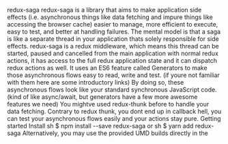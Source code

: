 redux-saga redux-saga is a library that aims to make application side effects (i.e. asynchronous things like data fetching and impure things like accessing the browser cache) easier to manage, more efficient to execute, easy to test, and better at handling failures. The mental model is that a saga is like a separate thread in your application thats solely responsible for side effects. redux-saga is a redux middleware, which means this thread can be started, paused and cancelled from the main application with normal redux actions, it has access to the full redux application state and it can dispatch redux actions as well. It uses an ES6 feature called Generators to make those asynchronous flows easy to read, write and test. (if youre not familiar with them here are some introductory links) By doing so, these asynchronous flows look like your standard synchronous JavaScript code. (kind of like async/await, but generators have a few more awesome features we need) You mightve used redux-thunk before to handle your data fetching. Contrary to redux thunk, you dont end up in callback hell, you can test your asynchronous flows easily and your actions stay pure. Getting started Install sh $ npm install --save redux-saga or sh $ yarn add redux-saga Alternatively, you may use the provided UMD builds directly in the <script> tag of an HTML page. See this section. Usage Example Suppose we have a UI to fetch some user data from a remote server when a button is clicked. (For brevity, well just show the action triggering code.) javascript class UserComponent extends React.Component { ... onSomeButtonClicked() { const { userId, dispatch } = this.props dispatch({type: USER_FETCH_REQUESTED, payload: {userId}}) } ... } The Component dispatches a plain Object action to the Store. Well create a Saga that watches for all USER_FETCH_REQUESTED actions and triggers an API call to fetch the user data. sagas.js ```javascript import { call, put, takeEvery, takeLatest } from redux-saga/effects import Api from ... // worker Saga: will be fired on USER_FETCH_REQUESTED actions function* fetchUser(action) { try { const user = yield call(Api.fetchUser, action.payload.userId); yield put({type: "USER_FETCH_SUCCEEDED", user: user}); } catch (e) { yield put({type: "USER_FETCH_FAILED", message: e.message}); } } / Starts fetchUser on each dispatched USER_FETCH_REQUESTED action. Allows concurrent fetches of user. / function* mySaga() { yield takeEvery("USER_FETCH_REQUESTED", fetchUser); } /* Alternatively you may use takeLatest. Does not allow concurrent fetches of user. If "USER_FETCH_REQUESTED" gets dispatched while a fetch is already pending, that pending fetch is cancelled and only the latest one will be run. / function mySaga() { yield takeLatest("USER_FETCH_REQUESTED", fetchUser); } export default mySaga; ``` To run our Saga, well have to connect it to the Redux Store using the redux-saga middleware. main.js ```javascript import { createStore, applyMiddleware } from redux import createSagaMiddleware from redux-saga import reducer from ./reducers import mySaga from ./sagas // create the saga middleware const sagaMiddleware = createSagaMiddleware() // mount it on the Store const store = createStore( reducer, applyMiddleware(sagaMiddleware) ) // then run the saga sagaMiddleware.run(mySaga) // render the application ``` Documentation Introduction Basic Concepts Advanced Concepts Recipes External Resources Troubleshooting Glossary API Reference Translation Chinese Traditional Chinese Japanese Korean Portuguese Russian Using umd build in the browser There is also a umd build of redux-saga available in the dist/ folder. When using the umd build redux-saga is available as ReduxSaga in the window object. This enables you to create Saga middleware without using ES6 import syntax like this: javascript var sagaMiddleware = ReduxSaga.default() The umd version is useful if you dont use Webpack or Browserify. You can access it directly from unpkg. The following builds are available: https://unpkg.com/redux-saga/dist/redux-saga.js https://unpkg.com/redux-saga/dist/redux-saga.min.js Important! If the browser you are targeting doesnt support ES2015 generators, you must transpile them (i.e. with babel plugin) and provide a valid runtime, such as the one here. The runtime must be imported before redux-saga: javascript import regenerator-runtime/runtime // then import sagaMiddleware from redux-saga Building examples from sources sh $ git clone https://github.com/redux-saga/redux-saga.git $ cd redux-saga $ npm install $ npm test Below are the examples ported (so far) from the Redux repos. Counter examples There are three counter examples. counter-vanilla Demo using vanilla JavaScript and UMD builds. All source is inlined in index.html. To launch the example, open index.html in your browser. Important: your browser must support Generators. Latest versions of Chrome/Firefox/Edge are suitable. counter Demo using webpack and high-level API takeEvery. ```sh $ npm run counter test sample for the generator $ npm run test-counter ``` cancellable-counter Demo using low-level API to demonstrate task cancellation. sh $ npm run cancellable-counter Shopping Cart example ```sh $ npm run shop test sample for the generator $ npm run test-shop ``` async example ```sh $ npm run async test sample for the generators $ npm run test-async ``` real-world example (with webpack hot reloading) ```sh $ npm run real-world sorry, no tests yet ``` TypeScript Redux-Saga with TypeScript requires DOM.Iterable or ES2015.Iterable. If your target is ES6, you are likely already set, however, for ES5, you will need to add it yourself. Check your tsconfig.json file, and the official compiler options documentation. Logo You can find the official Redux-Saga logo with different flavors in the logo directory. Backers Support us with a monthly donation and help us continue our activities. [Become a backer] Sponsors Become a sponsor and get your logo on our README on Github with a link to your site. [Become a sponsor]